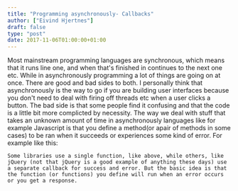 ```yaml
---
title: "Programming asynchronously- Callbacks"
author: ["Eivind Hjertnes"]
draft: false
type: "post"
date: 2017-11-06T01:00:00+01:00
---
```


Most mainstream programming languages are synchronous, which means that
it runs line one, and when that's finished in continues to the next one
etc. While in asynchronously programming a lot of things are going on at
once. There are good and bad sides to both. I personally think that
asynchronously is the way to go if you are building user interfaces
because you don't need to deal with firing off threads etc when a user
clicks a button. The bad side is that some people find it confusing and
that the code is a little bit more complicted by necessity. The way we
deal with stuff that takes an unknown amount of time in asynchronously
languages like for example Javascript is that you define a method(or
apair of methods in some cases) to be ran when it succeeds or
experiences some kind of error. For example like this:

<div class="HTML">
  <div></div>

</p>

</div>

<div class="HTML">
  <div></div>

<script src="<https://gist.github.com/hjertnes/89edf838bfd0c30d930cba14255182d9.js>"></script>

</div>

<div class="HTML">
  <div></div>

<p>

</div>

```text
Some libraries use a single function, like above, while others, like jQuery (not that jQuery is a good example of anything these days) use a separate callback for success and error. But the basic idea is that the function (or functions) you define will run when an error occurs or you get a response.
```

<div class="HTML">
  <div></div>

</p>

</div>
